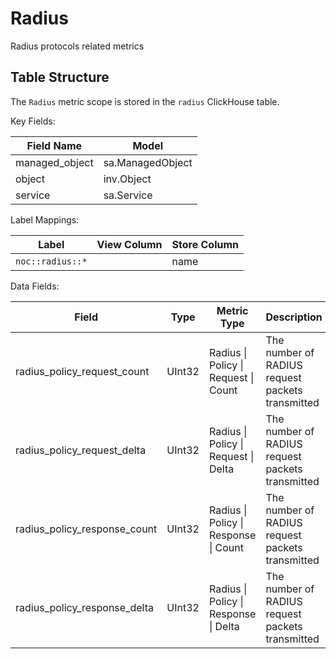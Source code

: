 # Radius

Radius protocols related metrics

## Table Structure
The `Radius` metric scope is stored
in the `radius` ClickHouse table.

Key Fields:

| Field Name | Model |
| --- | --- |
| managed_object | sa.ManagedObject |
| object | inv.Object |
| service | sa.Service |


Label Mappings:

| Label | View Column | Store Column |
| --- | --- | --- |
| `noc::radius::*` |  | name |


Data Fields:

| Field | Type | Metric Type | Description | Measure | Units | Scale |
| --- | --- | --- | --- | --- | --- | --- |
| <a id="radius-policy-request-count"></a>radius_policy_request_count | UInt32 | Radius \| Policy \| Request \| Count | The number of RADIUS request packets transmitted | None | 1 | 1 |
| <a id="radius-policy-request-delta"></a>radius_policy_request_delta | UInt32 | Radius \| Policy \| Request \| Delta | The number of RADIUS request packets transmitted | None | 1 | 1 |
| <a id="radius-policy-response-count"></a>radius_policy_response_count | UInt32 | Radius \| Policy \| Response \| Count | The number of RADIUS request packets transmitted | None | 1 | 1 |
| <a id="radius-policy-response-delta"></a>radius_policy_response_delta | UInt32 | Radius \| Policy \| Response \| Delta | The number of RADIUS request packets transmitted | None | 1 | 1 |